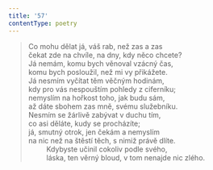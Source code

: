 ```yaml
---
title: '57'
contentType: poetry
---
```


<section>

> Co mohu dělat já, váš rab, než zas a zas  
> čekat zde na chvíle, na dny, kdy něco chcete?  
> Já nemám, komu bych věnoval vzácný čas,  
> komu bych posloužil, než mi vy přikážete.  
> Já nesmím vyčítat těm věčným hodinám,  
> kdy pro vás nespouštím pohledy z ciferníku;  
> nemyslím na hořkost toho, jak budu sám,  
> až dáte sbohem zas mně, svému služebníku.  
> Nesmím se žárlivě zabývat v duchu tím,  
> co asi děláte, kudy se procházíte;  
> já, smutný otrok, jen čekám a nemyslím  
> na nic než na štěstí těch, s nimiž právě dlíte.  
>          Kdybyste učinil cokoliv podle svého,  
>          láska, ten věrný bloud, v tom nenajde nic zlého.

</section>
